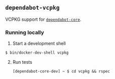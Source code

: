 ## `dependabot-vcpkg`

VCPKG support for [`dependabot-core`][core-repo].

### Running locally

1. Start a development shell

  ```
  $ bin/docker-dev-shell vcpkg
  ```

2. Run tests
   ```
   [dependabot-core-dev] ~ $ cd vcpkg && rspec
   ```

[core-repo]: https://github.com/dependabot/dependabot-core
